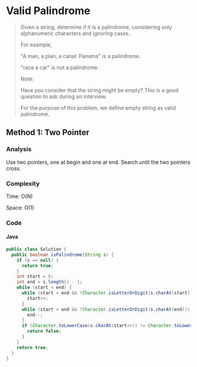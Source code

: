 # Valid Palindrome 
> Given a string, determine if it is a palindrome, considering only alphanumeric characters and ignoring cases.
>
> For example,
>
> "A man, a plan, a canal: Panama" is a palindrome.
>
> "race a car" is not a palindrome.
>
> Note:
>
> Have you consider that the string might be empty? This is a good question to ask during an interview.
>
> For the purpose of this problem, we define empty string as valid palindrome.

## Method 1: Two Pointer
### Analysis
Use two pointers, one at begin and one at end. Search until the two pointers cross. 

### Complexity
Time: O(N)

Space: O(1)

### Code
#### Java
```java
public class Solution {
  public boolean isPalindrome(String s) {
    if (s == null) {
      return true;
    }
    int start = 0;
    int end = s.length() - 1;
    while (start < end) {
      while (start < end && !Character.isLetterOrDigit(s.charAt(start))) {
        start++;
      }
      while (start < end && !Character.isLetterOrDigit(s.charAt(end))) {
        end--;
      }
      if (Character.toLowerCase(s.charAt(start++)) != Character.toLowerCase(s.charAt(end--))) {
        return false;
      }
    }
    return true;
  }
}
```
